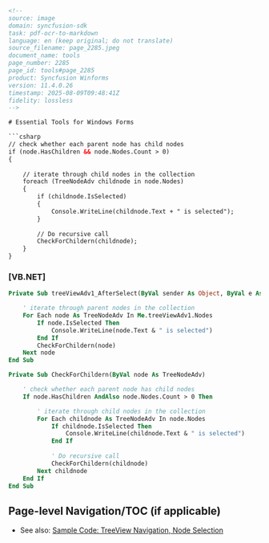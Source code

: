 ```html
<!--
source: image
domain: syncfusion-sdk
task: pdf-ocr-to-markdown
language: en (keep original; do not translate)
source_filename: page_2285.jpeg
document_name: tools
page_number: 2285
page_id: tools#page_2285
product: Syncfusion Winforms
version: 11.4.0.26
timestamp: 2025-08-09T09:48:41Z
fidelity: lossless
-->

# Essential Tools for Windows Forms

```csharp
// check whether each parent node has child nodes
if (node.HasChildren && node.Nodes.Count > 0)
{
    
    // iterate through child nodes in the collection
    foreach (TreeNodeAdv childnode in node.Nodes)
    {
        if (childnode.IsSelected)
        {
            Console.WriteLine(childnode.Text + " is selected");
        }
        
        // Do recursive call
        CheckForChildern(childnode);
    }
}
```

### [VB.NET]

```vb
Private Sub treeViewAdv1_AfterSelect(ByVal sender As Object, ByVal e As EventArgs)

    ' iterate through parent nodes in the collection
    For Each node As TreeNodeAdv In Me.treeViewAdv1.Nodes
        If node.IsSelected Then
            Console.WriteLine(node.Text & " is selected")
        End If
        CheckForChildern(node)
    Next node
End Sub

Private Sub CheckForChildern(ByVal node As TreeNodeAdv)

    ' check whether each parent node has child nodes
    If node.HasChildren AndAlso node.Nodes.Count > 0 Then

        ' iterate through child nodes in the collection
        For Each childnode As TreeNodeAdv In node.Nodes
            If childnode.IsSelected Then
                Console.WriteLine(childnode.Text & " is selected")
            End If
            
            ' Do recursive call
            CheckForChildern(childnode)
        Next childnode
    End If
End Sub
```

## Page-level Navigation/TOC (if applicable)
- See also: [Sample Code: TreeView Navigation, Node Selection](...)

<!-- tags: [winforms, Syncfusion, TreeView, recursion, selection, VB.NET, C#] keywords: [node, selection, iteration, recursion, child node, parent node, tree structure, nested nodes, boolean check, selected node, console output, selected, TreeViewAdv] -->
```